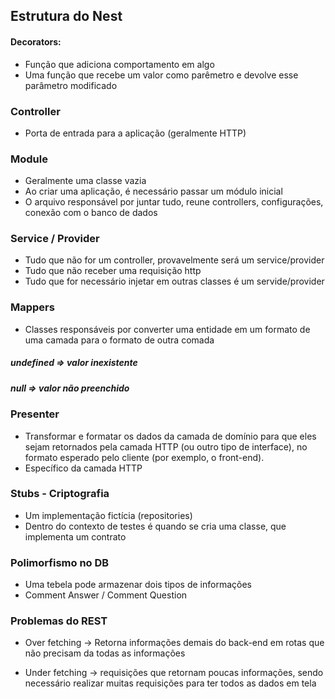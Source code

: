 ## Estrutura do Nest

#### Decorators:

- Função que adiciona comportamento em algo
- Uma função que recebe um valor como parêmetro e devolve esse parâmetro modificado

### Controller
- Porta de entrada para a aplicação (geralmente HTTP)

### Module
- Geralmente uma classe vazia
- Ao criar uma aplicação, é necessário passar um módulo inicial
- O arquivo responsável por juntar tudo, reune controllers, configurações, conexão com o banco de dados

### Service / Provider
- Tudo que não for um controller, provavelmente será um service/provider
- Tudo que não receber uma requisição http
- Tudo que for necessário injetar em outras classes é um servide/provider

### Mappers
- Classes responsáveis por converter uma entidade em um formato de uma camada para o formato de outra comada

##### undefined => valor inexistente
##### null => valor não preenchido

### Presenter
- Transformar e formatar os dados da camada de domínio para que eles sejam retornados pela camada HTTP (ou outro tipo de interface), no formato esperado pelo cliente (por exemplo, o front-end).
- Específico da camada HTTP

### Stubs - Criptografia

- Um implementação fictícia (repositories)
- Dentro do contexto de testes é quando se cria uma classe, que implementa um contrato

### Polimorfismo no DB

- Uma tebela pode armazenar dois tipos de informações
- Comment Answer / Comment Question

### Problemas do REST

- Over fetching -> Retorna informações demais do back-end em rotas que não precisam da todas as informações

- Under fetching -> requisições que retornam poucas informações, sendo necessário realizar muitas requisições para ter todos as dados em tela